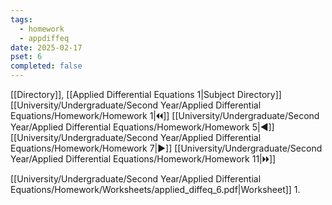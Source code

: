 ```yaml
---
tags:
  - homework
  - appdiffeq
date: 2025-02-17
pset: 6
completed: false
---
```

[[Directory]], [[Applied Differential Equations 1|Subject Directory]]
[[University/Undergraduate/Second Year/Applied Differential Equations/Homework/Homework 1|🞀🞀]] [[University/Undergraduate/Second Year/Applied Differential Equations/Homework/Homework 5|◀]] [[University/Undergraduate/Second Year/Applied Differential Equations/Homework/Homework 7|▶]] [[University/Undergraduate/Second Year/Applied Differential Equations/Homework/Homework 11|🞂🞂]]

[[University/Undergraduate/Second Year/Applied Differential Equations/Homework/Worksheets/applied_diffeq_6.pdf|Worksheet]]
1. 
